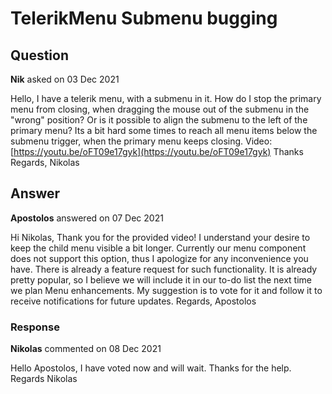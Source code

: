 # TelerikMenu Submenu bugging

## Question

**Nik** asked on 03 Dec 2021

Hello, I have a telerik menu, with a submenu in it. How do I stop the primary menu from closing, when dragging the mouse out of the submenu in the "wrong" position? Or is it possible to align the submenu to the left of the primary menu? Its a bit hard some times to reach all menu items below the submenu trigger, when the primary menu keeps closing. Video: [https://youtu.be/oFT09e17gyk](https://youtu.be/oFT09e17gyk) Thanks Regards, Nikolas

## Answer

**Apostolos** answered on 07 Dec 2021

Hi Nikolas, Thank you for the provided video! I understand your desire to keep the child menu visible a bit longer. Currently our menu component does not support this option, thus I apologize for any inconvenience you have. There is already a feature request for such functionality. It is already pretty popular, so I believe we will include it in our to-do list the next time we plan Menu enhancements. My suggestion is to vote for it and follow it to receive notifications for future updates. Regards, Apostolos

### Response

**Nikolas** commented on 08 Dec 2021

Hello Apostolos, I have voted now and will wait. Thanks for the help. Regards Nikolas
